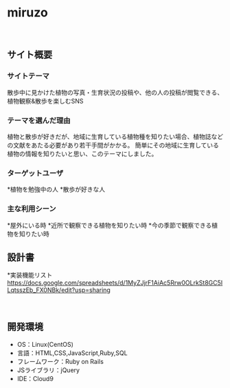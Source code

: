 # miruzo
​
## サイト概要
### サイトテーマ
散歩中に見かけた植物の写真・生育状況の投稿や、他の人の投稿が閲覧できる、植物観察&散歩を楽しむSNS
​
### テーマを選んだ理由
植物と散歩が好きだが、地域に生育している植物種を知りたい場合、植物誌などの文献をあたる必要があり若干手間がかかる。
簡単にその地域に生育している植物の情報を知りたいと思い、このテーマにしました。



### ターゲットユーザ
 *植物を勉強中の人
 *散歩が好きな人
​
### 主な利用シーン
 *屋外にいる時
 *近所で観察できる植物を知りたい時
 *今の季節で観察できる植物を知りたい時
​
## 設計書
 *実装機能リスト
https://docs.google.com/spreadsheets/d/1MyZJjrF1AiAc5Rrw0OLrkSt8GC5ILqtsszEb_FX0NBk/edit?usp=sharing
<!--テーマを設定・提出する時点では不要です-->
​
## 開発環境
- OS：Linux(CentOS)
- 言語：HTML,CSS,JavaScript,Ruby,SQL
- フレームワーク：Ruby on Rails
- JSライブラリ：jQuery
- IDE：Cloud9
